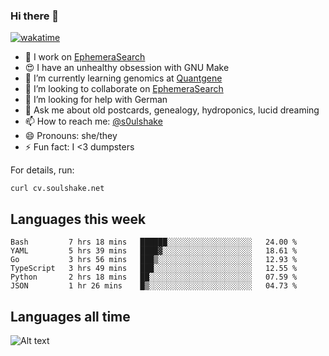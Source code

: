 ### Hi there 👋

[![wakatime](https://wakatime.com/badge/user/08339702-a231-40c4-8838-d449bd2ff951.svg)](https://wakatime.com/@08339702-a231-40c4-8838-d449bd2ff951)

<!--
**soulshake/soulshake** is a ✨ _special_ ✨ repository because its `README.md` (this file) appears on your GitHub profile.

Here are some ideas to get you started:

- 🔭 I’m currently working on ...
- 🌱 I’m currently learning ...
- 👯 I’m looking to collaborate on ...
- 🤔 I’m looking for help with ...
- 💬 Ask me about ...
- 📫 How to reach me: ...
- 😄 Pronouns: ...
- ⚡ Fun fact: ...
-->


- 🔭 I work on [EphemeraSearch](https://www.ephemerasearch.com/)
- 😍 I have an unhealthy obsession with GNU Make
- :dna: I’m currently learning genomics at [Quantgene](https://www.quantgene.com/)
- 👯 I’m looking to collaborate on [EphemeraSearch](https://www.ephemerasearch.com/)
- 🤔 I’m looking for help with German
- 💬 Ask me about old postcards, genealogy, hydroponics, lucid dreaming
- 📫 How to reach me: [@s0ulshake](https://twitter.com/soulshake)
- 😄 Pronouns: she/they
- ⚡ Fun fact: I <3 dumpsters

For details, run:

```
curl cv.soulshake.net
```

## Languages this week

<!--START_SECTION:waka-->

```text
Bash         7 hrs 18 mins   ██████░░░░░░░░░░░░░░░░░░░   24.00 %
YAML         5 hrs 39 mins   ████▓░░░░░░░░░░░░░░░░░░░░   18.61 %
Go           3 hrs 56 mins   ███▒░░░░░░░░░░░░░░░░░░░░░   12.93 %
TypeScript   3 hrs 49 mins   ███░░░░░░░░░░░░░░░░░░░░░░   12.55 %
Python       2 hrs 18 mins   ██░░░░░░░░░░░░░░░░░░░░░░░   07.59 %
JSON         1 hr 26 mins    █▒░░░░░░░░░░░░░░░░░░░░░░░   04.73 %
```

<!--END_SECTION:waka-->

## Languages all time
![Alt text](https://wakatime.com/share/@aj/6aa10b67-a5e9-4fb1-acaf-8692f4385172.svg)
